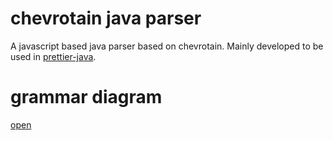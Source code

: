 # chevrotain java parser

A javascript based java parser based on chevrotain. Mainly developed to be used in [prettier-java](https://github.com/thorbenvh8/prettier-java).

# grammar diagram

[open](https://rawgit.com/thorbenvh8/chevrotain-java/master/generated_diagrams.html)